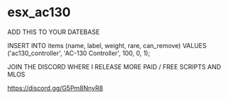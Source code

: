 # esx_ac130


ADD THIS TO YOUR DATEBASE 


INSERT INTO items (name, label, weight, rare, can_remove) VALUES
('ac130_controller', 'AC-130 Controller', 100, 0, 1);





JOIN THE DISCORD WHERE I RELEASE MORE PAID / FREE SCRIPTS AND MLOS  

https://discord.gg/G5Pm8NnyR8
